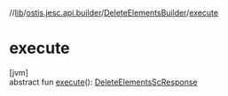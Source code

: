 //[lib](../../../index.md)/[ostis.jesc.api.builder](../index.md)/[DeleteElementsBuilder](index.md)/[execute](execute.md)

# execute

[jvm]\
abstract fun [execute](execute.md)(): [DeleteElementsScResponse](../../ostis.jesc.client.model.response/-delete-elements-sc-response/index.md)
